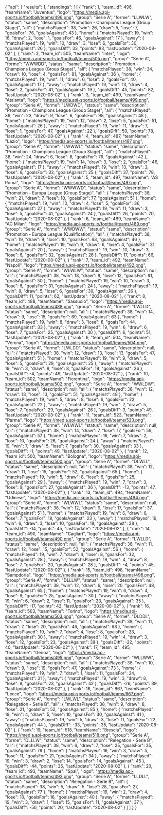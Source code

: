 {
"api": {
"results": 1,
"standings": [
[
{
"rank": 1,
"team_id": 496,
"teamName": "Juventus",
"logo": "https://media.api-sports.io/football/teams/496.png",
"group": "Serie A",
"forme": "LLWLW",
"status": "same",
"description": "Promotion - Champions League (Group Stage)",
"all": {
"matchsPlayed": 38,
"win": 26,
"draw": 5,
"lose": 7,
"goalsFor": 76,
"goalsAgainst": 43
},
"home": {
"matchsPlayed": 19,
"win": 16,
"draw": 2,
"lose": 1,
"goalsFor": 46,
"goalsAgainst": 17
},
"away": {
"matchsPlayed": 19,
"win": 10,
"draw": 3,
"lose": 6,
"goalsFor": 30,
"goalsAgainst": 26
},
"goalsDiff": 33,
"points": 83,
"lastUpdate": "2020-08-02"
},
{
"rank": 2,
"team_id": 505,
"teamName": "Inter",
"logo": "https://media.api-sports.io/football/teams/505.png",
"group": "Serie A",
"forme": "WWWDD",
"status": "same",
"description": "Promotion - Champions League (Group Stage)",
"all": {
"matchsPlayed": 38,
"win": 24,
"draw": 10,
"lose": 4,
"goalsFor": 81,
"goalsAgainst": 36
},
"home": {
"matchsPlayed": 19,
"win": 11,
"draw": 6,
"lose": 2,
"goalsFor": 40,
"goalsAgainst": 17
},
"away": {
"matchsPlayed": 19,
"win": 13,
"draw": 4,
"lose": 2,
"goalsFor": 41,
"goalsAgainst": 19
},
"goalsDiff": 45,
"points": 82,
"lastUpdate": "2020-08-02"
},
{
"rank": 3,
"team_id": 499,
"teamName": "Atalanta",
"logo": "https://media.api-sports.io/football/teams/499.png",
"group": "Serie A",
"forme": "LWDWD",
"status": "same",
"description": "Promotion - Champions League (Group Stage)",
"all": {
"matchsPlayed": 38,
"win": 23,
"draw": 9,
"lose": 6,
"goalsFor": 98,
"goalsAgainst": 48
},
"home": {
"matchsPlayed": 19,
"win": 12,
"draw": 2,
"lose": 5,
"goalsFor": 51,
"goalsAgainst": 26
},
"away": {
"matchsPlayed": 19,
"win": 11,
"draw": 7,
"lose": 1,
"goalsFor": 47,
"goalsAgainst": 22
},
"goalsDiff": 50,
"points": 78,
"lastUpdate": "2020-08-02"
},
{
"rank": 4,
"team_id": 487,
"teamName": "Lazio",
"logo": "https://media.api-sports.io/football/teams/487.png",
"group": "Serie A",
"forme": "LWWWL",
"status": "same",
"description": "Promotion - Champions League (Group Stage)",
"all": {
"matchsPlayed": 38,
"win": 24,
"draw": 6,
"lose": 8,
"goalsFor": 79,
"goalsAgainst": 42
},
"home": {
"matchsPlayed": 19,
"win": 14,
"draw": 3,
"lose": 2,
"goalsFor": 46,
"goalsAgainst": 17
},
"away": {
"matchsPlayed": 19,
"win": 10,
"draw": 3,
"lose": 6,
"goalsFor": 33,
"goalsAgainst": 25
},
"goalsDiff": 37,
"points": 78,
"lastUpdate": "2020-08-02"
},
{
"rank": 5,
"team_id": 497,
"teamName": "AS Roma",
"logo": "https://media.api-sports.io/football/teams/497.png",
"group": "Serie A",
"forme": "WWWWD",
"status": "same",
"description": "Promotion - Europa League (Group Stage)",
"all": {
"matchsPlayed": 38,
"win": 21,
"draw": 7,
"lose": 10,
"goalsFor": 77,
"goalsAgainst": 51
},
"home": {
"matchsPlayed": 19,
"win": 10,
"draw": 4,
"lose": 5,
"goalsFor": 36,
"goalsAgainst": 27
},
"away": {
"matchsPlayed": 19,
"win": 11,
"draw": 3,
"lose": 5,
"goalsFor": 41,
"goalsAgainst": 24
},
"goalsDiff": 26,
"points": 70,
"lastUpdate": "2020-08-02"
},
{
"rank": 6,
"team_id": 489,
"teamName": "AC Milan",
"logo": "https://media.api-sports.io/football/teams/489.png",
"group": "Serie A",
"forme": "WWDWW",
"status": "same",
"description": "Promotion - Europa League (Qualification)",
"all": {
"matchsPlayed": 38,
"win": 19,
"draw": 9,
"lose": 10,
"goalsFor": 63,
"goalsAgainst": 46
},
"home": {
"matchsPlayed": 19,
"win": 9,
"draw": 6,
"lose": 4,
"goalsFor": 31,
"goalsAgainst": 20
},
"away": {
"matchsPlayed": 19,
"win": 10,
"draw": 3,
"lose": 6,
"goalsFor": 32,
"goalsAgainst": 26
},
"goalsDiff": 17,
"points": 66,
"lastUpdate": "2020-08-02"
},
{
"rank": 7,
"team_id": 492,
"teamName": "Napoli",
"logo": "https://media.api-sports.io/football/teams/492.png",
"group": "Serie A",
"forme": "WLWLW",
"status": "same",
"description": null,
"all": {
"matchsPlayed": 38,
"win": 18,
"draw": 8,
"lose": 12,
"goalsFor": 61,
"goalsAgainst": 50
},
"home": {
"matchsPlayed": 19,
"win": 10,
"draw": 3,
"lose": 6,
"goalsFor": 31,
"goalsAgainst": 24
},
"away": {
"matchsPlayed": 19,
"win": 8,
"draw": 5,
"lose": 6,
"goalsFor": 30,
"goalsAgainst": 26
},
"goalsDiff": 11,
"points": 62,
"lastUpdate": "2020-08-02"
},
{
"rank": 8,
"team_id": 488,
"teamName": "Sassuolo",
"logo": "https://media.api-sports.io/football/teams/488.png",
"group": "Serie A",
"forme": "LWLLD",
"status": "same",
"description": null,
"all": {
"matchsPlayed": 38,
"win": 14,
"draw": 9,
"lose": 15,
"goalsFor": 69,
"goalsAgainst": 63
},
"home": {
"matchsPlayed": 19,
"win": 8,
"draw": 3,
"lose": 8,
"goalsFor": 44,
"goalsAgainst": 33
},
"away": {
"matchsPlayed": 19,
"win": 6,
"draw": 6,
"lose": 7,
"goalsFor": 25,
"goalsAgainst": 30
},
"goalsDiff": 6,
"points": 51,
"lastUpdate": "2020-08-02"
},
{
"rank": 9,
"team_id": 504,
"teamName": "Verona",
"logo": "https://media.api-sports.io/football/teams/504.png",
"group": "Serie A",
"forme": "LWLDD",
"status": "same",
"description": null,
"all": {
"matchsPlayed": 38,
"win": 12,
"draw": 13,
"lose": 13,
"goalsFor": 47,
"goalsAgainst": 51
},
"home": {
"matchsPlayed": 19,
"win": 9,
"draw": 5,
"lose": 5,
"goalsFor": 29,
"goalsAgainst": 25
},
"away": {
"matchsPlayed": 19,
"win": 3,
"draw": 8,
"lose": 8,
"goalsFor": 18,
"goalsAgainst": 26
},
"goalsDiff": -4,
"points": 49,
"lastUpdate": "2020-08-02"
},
{
"rank": 10,
"team_id": 502,
"teamName": "Fiorentina",
"logo": "https://media.api-sports.io/football/teams/502.png",
"group": "Serie A",
"forme": "WWLDW",
"status": "same",
"description": null,
"all": {
"matchsPlayed": 38,
"win": 12,
"draw": 13,
"lose": 13,
"goalsFor": 51,
"goalsAgainst": 48
},
"home": {
"matchsPlayed": 19,
"win": 5,
"draw": 8,
"lose": 6,
"goalsFor": 22,
"goalsAgainst": 22
},
"away": {
"matchsPlayed": 19,
"win": 7,
"draw": 5,
"lose": 7,
"goalsFor": 29,
"goalsAgainst": 26
},
"goalsDiff": 3,
"points": 49,
"lastUpdate": "2020-08-02"
},
{
"rank": 11,
"team_id": 523,
"teamName": "Parma",
"logo": "https://media.api-sports.io/football/teams/523.png",
"group": "Serie A",
"forme": "WLWWL",
"status": "same",
"description": null,
"all": {
"matchsPlayed": 38,
"win": 14,
"draw": 7,
"lose": 17,
"goalsFor": 56,
"goalsAgainst": 57
},
"home": {
"matchsPlayed": 19,
"win": 7,
"draw": 2,
"lose": 10,
"goalsFor": 26,
"goalsAgainst": 24
},
"away": {
"matchsPlayed": 19,
"win": 7,
"draw": 5,
"lose": 7,
"goalsFor": 30,
"goalsAgainst": 33
},
"goalsDiff": -1,
"points": 49,
"lastUpdate": "2020-08-02"
},
{
"rank": 12,
"team_id": 500,
"teamName": "Bologna",
"logo": "https://media.api-sports.io/football/teams/500.png",
"group": "Serie A",
"forme": "DLWLL",
"status": "same",
"description": null,
"all": {
"matchsPlayed": 38,
"win": 12,
"draw": 11,
"lose": 15,
"goalsFor": 52,
"goalsAgainst": 65
},
"home": {
"matchsPlayed": 19,
"win": 5,
"draw": 8,
"lose": 6,
"goalsFor": 25,
"goalsAgainst": 29
},
"away": {
"matchsPlayed": 19,
"win": 7,
"draw": 3,
"lose": 9,
"goalsFor": 27,
"goalsAgainst": 36
},
"goalsDiff": -13,
"points": 47,
"lastUpdate": "2020-08-02"
},
{
"rank": 13,
"team_id": 494,
"teamName": "Udinese",
"logo": "https://media.api-sports.io/football/teams/494.png",
"group": "Serie A",
"forme": "WLWWL",
"status": "same",
"description": null,
"all": {
"matchsPlayed": 38,
"win": 12,
"draw": 9,
"lose": 17,
"goalsFor": 37,
"goalsAgainst": 51
},
"home": {
"matchsPlayed": 19,
"win": 6,
"draw": 6,
"lose": 7,
"goalsFor": 18,
"goalsAgainst": 23
},
"away": {
"matchsPlayed": 19,
"win": 6,
"draw": 3,
"lose": 10,
"goalsFor": 19,
"goalsAgainst": 28
},
"goalsDiff": -14,
"points": 45,
"lastUpdate": "2020-08-02"
},
{
"rank": 14,
"team_id": 490,
"teamName": "Cagliari",
"logo": "https://media.api-sports.io/football/teams/490.png",
"group": "Serie A",
"forme": "LWLLD",
"status": "same",
"description": null,
"all": {
"matchsPlayed": 38,
"win": 11,
"draw": 12,
"lose": 15,
"goalsFor": 52,
"goalsAgainst": 56
},
"home": {
"matchsPlayed": 19,
"win": 7,
"draw": 4,
"lose": 8,
"goalsFor": 32,
"goalsAgainst": 28
},
"away": {
"matchsPlayed": 19,
"win": 4,
"draw": 8,
"lose": 7,
"goalsFor": 20,
"goalsAgainst": 28
},
"goalsDiff": -4,
"points": 45,
"lastUpdate": "2020-08-02"
},
{
"rank": 15,
"team_id": 498,
"teamName": "Sampdoria",
"logo": "https://media.api-sports.io/football/teams/498.png",
"group": "Serie A",
"forme": "DLLLW",
"status": "same",
"description": null,
"all": {
"matchsPlayed": 38,
"win": 12,
"draw": 6,
"lose": 20,
"goalsFor": 48,
"goalsAgainst": 65
},
"home": {
"matchsPlayed": 19,
"win": 6,
"draw": 4,
"lose": 9,
"goalsFor": 25,
"goalsAgainst": 30
},
"away": {
"matchsPlayed": 19,
"win": 6,
"draw": 2,
"lose": 11,
"goalsFor": 23,
"goalsAgainst": 35
},
"goalsDiff": -17,
"points": 42,
"lastUpdate": "2020-08-02"
},
{
"rank": 16,
"team_id": 503,
"teamName": "Torino",
"logo": "https://media.api-sports.io/football/teams/503.png",
"group": "Serie A",
"forme": "DLDDL",
"status": "same",
"description": null,
"all": {
"matchsPlayed": 38,
"win": 11,
"draw": 7,
"lose": 20,
"goalsFor": 46,
"goalsAgainst": 68
},
"home": {
"matchsPlayed": 19,
"win": 7,
"draw": 4,
"lose": 8,
"goalsFor": 23,
"goalsAgainst": 30
},
"away": {
"matchsPlayed": 19,
"win": 4,
"draw": 3,
"lose": 12,
"goalsFor": 23,
"goalsAgainst": 38
},
"goalsDiff": -22,
"points": 40,
"lastUpdate": "2020-08-02"
},
{
"rank": 17,
"team_id": 495,
"teamName": "Genoa",
"logo": "https://media.api-sports.io/football/teams/495.png",
"group": "Serie A",
"forme": "WLLWW",
"status": "same",
"description": null,
"all": {
"matchsPlayed": 38,
"win": 10,
"draw": 9,
"lose": 19,
"goalsFor": 47,
"goalsAgainst": 73
},
"home": {
"matchsPlayed": 19,
"win": 7,
"draw": 1,
"lose": 11,
"goalsFor": 24,
"goalsAgainst": 31
},
"away": {
"matchsPlayed": 19,
"win": 3,
"draw": 8,
"lose": 8,
"goalsFor": 23,
"goalsAgainst": 42
},
"goalsDiff": -26,
"points": 39,
"lastUpdate": "2020-08-02"
},
{
"rank": 18,
"team_id": 867,
"teamName": "Lecce",
"logo": "https://media.api-sports.io/football/teams/867.png",
"group": "Serie A",
"forme": "LWLWL",
"status": "same",
"description": "Relegation - Serie B",
"all": {
"matchsPlayed": 38,
"win": 9,
"draw": 8,
"lose": 21,
"goalsFor": 52,
"goalsAgainst": 85
},
"home": {
"matchsPlayed": 19,
"win": 4,
"draw": 5,
"lose": 10,
"goalsFor": 30,
"goalsAgainst": 41
},
"away": {
"matchsPlayed": 19,
"win": 5,
"draw": 3,
"lose": 11,
"goalsFor": 22,
"goalsAgainst": 44
},
"goalsDiff": -33,
"points": 35,
"lastUpdate": "2020-08-02"
},
{
"rank": 19,
"team_id": 518,
"teamName": "Brescia",
"logo": "https://media.api-sports.io/football/teams/518.png",
"group": "Serie A",
"forme": "DLLLW",
"status": "same",
"description": "Relegation - Serie B",
"all": {
"matchsPlayed": 38,
"win": 6,
"draw": 7,
"lose": 25,
"goalsFor": 35,
"goalsAgainst": 79
},
"home": {
"matchsPlayed": 19,
"win": 3,
"draw": 5,
"lose": 11,
"goalsFor": 21,
"goalsAgainst": 34
},
"away": {
"matchsPlayed": 19,
"win": 3,
"draw": 2,
"lose": 14,
"goalsFor": 14,
"goalsAgainst": 45
},
"goalsDiff": -44,
"points": 25,
"lastUpdate": "2020-08-02"
},
{
"rank": 20,
"team_id": 493,
"teamName": "Spal",
"logo": "https://media.api-sports.io/football/teams/493.png",
"group": "Serie A",
"forme": "LLDLL",
"status": "same",
"description": "Relegation - Serie B",
"all": {
"matchsPlayed": 38,
"win": 5,
"draw": 5,
"lose": 28,
"goalsFor": 27,
"goalsAgainst": 77
},
"home": {
"matchsPlayed": 19,
"win": 2,
"draw": 4,
"lose": 13,
"goalsFor": 16,
"goalsAgainst": 40
},
"away": {
"matchsPlayed": 19,
"win": 3,
"draw": 1,
"lose": 15,
"goalsFor": 11,
"goalsAgainst": 37
},
"goalsDiff": -50,
"points": 20,
"lastUpdate": "2020-08-02"
}
]
]
}
}
